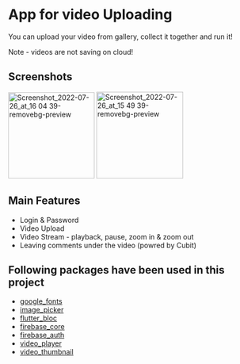 # App for video Uploading

You can upload your video from gallery, collect it together and run it!

Note - videos are not saving on cloud! 

## Screenshots

<img width="174" alt="Screenshot_2022-07-26_at_16 04 39-removebg-preview" src="https://user-images.githubusercontent.com/56077514/181025796-18fdf6eb-eb71-4c86-ba21-b86e2c3a8b32.png"> <img width="175" alt="Screenshot_2022-07-26_at_15 49 39-removebg-preview" src="https://user-images.githubusercontent.com/56077514/181025078-1289faa4-fdff-4df5-a560-fb9d864e3f8a.png">

## Main Features

 - Login & Password
 - Video Upload
 - Video Stream - playback, pause, zoom in & zoom out
 - Leaving comments under the video (powred by Cubit)
 
## Following packages have been used in this project

- [google_fonts](https://pub.dev/packages/google_fonts)
- [image_picker](https://pub.dev/packages/image_picker)
- [flutter_bloc](https://pub.dev/packages/flutter_bloc)
- [firebase_core](https://pub.dev/packages/firebase_core)
- [firebase_auth](https://pub.dev/packages/firebase_auth)
- [video_player](https://pub.dev/packages/video_player)
- [video_thumbnail](https://pub.dev/packages/video_thumbnail)
